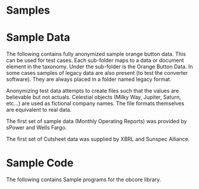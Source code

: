 # Samples

# Sample Data

The following contains fully anonymized sample orange button data.   This can be used for test cases.  Each sub-folder maps to a data or document element in the taxonomy.  Under the sub-folder is the Orange Button Data.  In some cases samples of legacy data are also present (to test the converter software).  They are always placed in a folder named legacy format.

Anonymizing test data attempts to create files such that the values are believable but not actuals.  Celestial objects (Milky Way, Jupiter, Saturn, etc...) are used as fictional company names.  The file formats themselves are equivalent to real data.

The first set of sample data (Monthly Operating Reports) was provided by sPower and Wells Fargo.

The first set of Cutsheet data was supplied by XBRL and Sunspec Alliance.

# Sample Code

The following contains Sample programs for the obcore library.